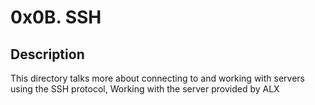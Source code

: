 # 0x0B. SSH

## Description

This directory talks more about connecting to and working with servers using the SSH protocol, Working with the server provided by ALX
